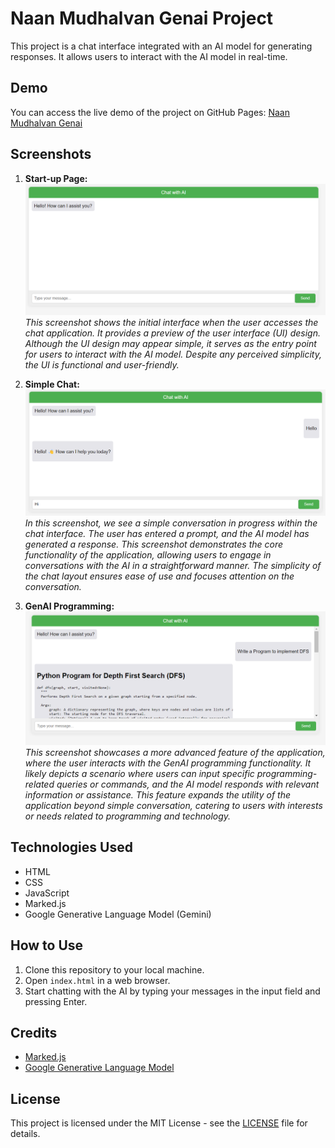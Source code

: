 # Naan Mudhalvan Genai Project

This project is a chat interface integrated with an AI model for generating responses. It allows users to interact with the AI model in real-time.

## Demo

You can access the live demo of the project on GitHub Pages: [Naan Mudhalvan Genai](https://genaichat.jarviz.site)

## Screenshots

1. **Start-up Page:**
   ![Start-up Page](img/Start%20up%20page.png)
   *This screenshot shows the initial interface when the user accesses the chat application. It provides a preview of the user interface (UI) design. Although the UI design may appear simple, it serves as the entry point for users to interact with the AI model. Despite any perceived simplicity, the UI is functional and user-friendly.*

2. **Simple Chat:**
   ![Simple Chat](img/Simple%20Chat.png)
   *In this screenshot, we see a simple conversation in progress within the chat interface. The user has entered a prompt, and the AI model has generated a response. This screenshot demonstrates the core functionality of the application, allowing users to engage in conversations with the AI in a straightforward manner. The simplicity of the chat layout ensures ease of use and focuses attention on the conversation.*

3. **GenAI Programming:**
   ![GenAI Programming](img/Programming.png)
   *This screenshot showcases a more advanced feature of the application, where the user interacts with the GenAI programming functionality. It likely depicts a scenario where users can input specific programming-related queries or commands, and the AI model responds with relevant information or assistance. This feature expands the utility of the application beyond simple conversation, catering to users with interests or needs related to programming and technology.*

## Technologies Used

- HTML
- CSS
- JavaScript
- Marked.js
- Google Generative Language Model (Gemini)

## How to Use

1. Clone this repository to your local machine.
2. Open `index.html` in a web browser.
3. Start chatting with the AI by typing your messages in the input field and pressing Enter.

## Credits

- [Marked.js](https://marked.js.org/)
- [Google Generative Language Model](https://cloud.google.com/generative-language)
  
## License

This project is licensed under the MIT License - see the [LICENSE](LICENSE) file for details.
